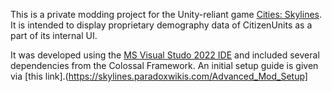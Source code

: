 This is a private modding project for the Unity-reliant game [Cities: Skylines](https://store.steampowered.com/app/255710/Cities_Skylines/). It is intended to display proprietary demography data of CitizenUnits as a part of its internal UI. 

It was developed using the [MS Visual Studo 2022 IDE](https://visualstudio.microsoft.com/de/vs/) and included several dependencies from the Colossal Framework. An initial setup guide is given via [this link].(https://skylines.paradoxwikis.com/Advanced_Mod_Setup]

